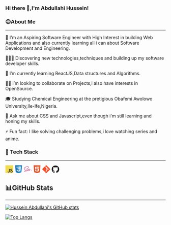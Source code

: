 ### Hi there 👋,I'm Abdullahi Hussein!

### 😉About Me

---
👨   I'm an Aspiring Software Engineer with High Interest in building Web Applications and also currently learning all i can about Software Development and Engineering.

👨🏻‍💻   Discovering new  technologies,techniques and building up my software developer skills.


🌱   I’m currently learning ReactJS,Data structures and Algorithms.


👯‍♂️   I’m looking to collaborate on Projects,i also have interests in OpenSource.


🎓   Studying Chemical Engineering at the pretigious Obafemi Awolowo University,Ile-Ife,Nigeria.


💬   Ask me about CSS and  Javascript,even though i'm still learning and honing my skills.


⚡   Fun fact:  I like solving challenging problems,i love watching series and anime.



###  🧰 Tech Stack

---

<img src="https://github.com/devicons/devicon/blob/master/icons/javascript/javascript-original.svg" alt="Javascript icon" width="25" height="25"/> <img src="https://github.com/devicons/devicon/blob/master/icons/css3/css3-original.svg" alt="CSS3 icon" width="25" height="25"/> <img src="https://github.com/devicons/devicon/blob/master/icons/sass/sass-original.svg" alt="Sass icon" width="25" height="25"/> <img src="https://github.com/devicons/devicon/blob/master/icons/html5/html5-original.svg" alt="HTML5 ICON"  width="25" height="25"/>
<img src="https://github.com/devicons/devicon/blob/master/icons/git/git-original.svg"  alt="GIT icon" width="25" height="25"/> <img src="https://github.com/devicons/devicon/blob/master/icons/github/github-original.svg" alt="Github icon" width="25" height="25"/>



## 📊GitHub Stats

---

[![Hussein Abdullahi's GitHub stats](https://github-readme-stats.vercel.app/api?username=Hussein-miracle&show_icons=true&layout=compact)](https://github.com/anuraghazra/github-readme-stats)

[![Top Langs](https://github-readme-stats.vercel.app/api/top-langs/?username=Hussein-miracle&show_icons=true&layout=compact&height=80)
](https://github.com/anuraghazra/github-readme-stats)








